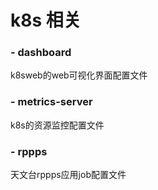 # k8s 相关
### - dashboard 
k8sweb的web可视化界面配置文件

### - metrics-server
k8s的资源监控配置文件

### - rppps
天文台rppps应用job配置文件

